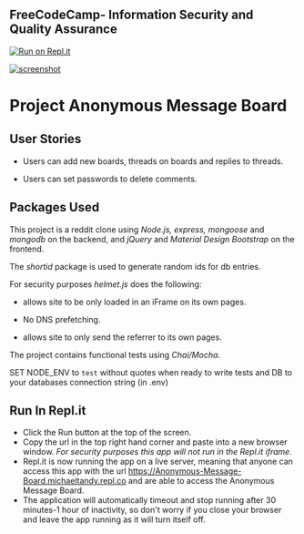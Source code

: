 ## **FreeCodeCamp**- Information Security and Quality Assurance

[![Run on Repl.it](https://repl.it/@MichaelTandy/Anonymous-Message-Board)](https://repl.it/@MichaelTandy/Anonymous-Message-Board)

[![screenshot](https://user-images.githubusercontent.com/57681651/98569152-d6977680-22a9-11eb-8346-7ae5ce55af45.JPG)](https://repl.it/@MichaelTandy/Anonymous-Message-Board)

# Project Anonymous Message Board

## User Stories

- Users can add new boards, threads on boards and replies to threads.

- Users can set passwords to delete comments.

## Packages Used

This project is a reddit clone using _Node.js, express, mongoose_ and _mongodb_ on the backend, and _jQuery_ and _Material Design Bootstrap_ on the frontend.

The _shortid_ package is used to generate random ids for db entries.

For security purposes _helmet.js_ does the following:

- allows site to be only loaded in an iFrame on its own pages.

- No DNS prefetching.

- allows site to only send the referrer to its own pages.

The project contains functional tests using _Chai/Mocha_.

SET NODE_ENV to `test` without quotes when ready to write tests and DB to your databases connection string (in .env)

## Run In Repl.it

- Click the Run button at the top of the screen.
- Copy the url in the top right hand corner and paste into a new browser window. *For security purposes this app will not run in the Repl.it iframe*.
- Repl.it is now running the app on a live server, meaning that anyone can access this app with the url https://Anonymous-Message-Board.michaeltandy.repl.co and are able to access the Anonymous Message Board.
- The application will automatically timeout and stop running after 30 minutes-1 hour of inactivity, so don't worry if you close your browser and leave the app running as it will turn itself off.

